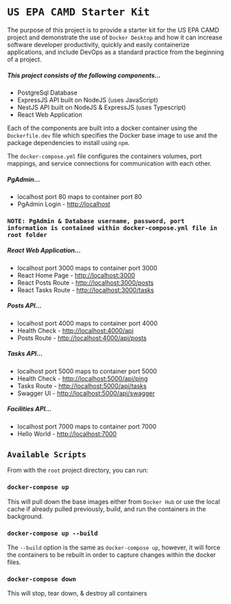 # `US EPA CAMD Starter Kit`

The purpose of this project is to provide a starter kit for the US EPA CAMD project and demonstrate the use of `Docker Desktop` and how it can increase software developer productivity, quickly and easily containerize applications, and include DevOps as a standard practice from the beginning of a project.

##### This project consists of the following components...
* PostgreSql Database
* ExpressJS API built on NodeJS (uses JavaScript)
* NestJS API built on NodeJS & ExpressJS (uses Typescript)
* React Web Application

Each of the components are built into a docker container using the `Dockerfile.dev` file which specifies the Docker base image to use and the package dependencies to install using `npm`.

The `docker-compose.yml` file configures the containers volumes, port mappings, and service connections for communication with each other.

##### PgAdmin...
* localhost port 80 maps to container port 80
* PgAdmin Login - [http://localhost](http://localhost)

### `NOTE: PgAdmin & Database username, password, port information is contained within docker-compose.yml file in root folder`

##### React Web Application...
* localhost port 3000 maps to container port 3000
* React Home Page - [http://localhost:3000](http://localhost:3000)
* React Posts Route - [http://localhost:3000/posts](http://localhost:3000/posts)
* React Tasks Route - [http://localhost:3000/tasks](http://localhost:3000/tasks)

##### Posts API...
* localhost port 4000 maps to container port 4000
* Health Check - [http://localhost:4000/api](http://localhost:4000/api)
* Posts Route - [http://localhost:4000/api/posts](http://localhost:4000/api/posts)

##### Tasks API...
* localhost port 5000 maps to container port 5000
* Health Check - [http://localhost:5000/api/ping](http://localhost:5000/api/ping)
* Tasks Route - [http://localhost:5000/api/tasks](http://localhost:5000/api/tasks)
* Swagger UI - [http://localhost:5000/api/swagger](http://localhost:5000/api/swagger)

##### Facilities API...
* localhost port 7000 maps to container port 7000
* Hello World - [http://localhost:7000](http://localhost:7000)

  
## `Available Scripts`

From with the `root` project directory, you can run:

### `docker-compose up`
This will pull down the base images either from `Docker Hub` or use the local cache if already pulled previously, build, and run the containers in the background.

### `docker-compose up --build`
The `--build` option is the same as `docker-compose up`, however, it will force the containers to be rebuilt in order to capture changes within the docker files.

### `docker-compose down`
This will stop, tear down, & destroy all containers
